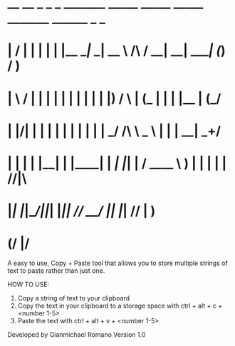 #  __  __ _    _ _   _______ _____ _____         _____ _______ ______        _    _
# |  \/  | |  | | | |__   __|_   _|  __ \ /\    / ____|__   __|  ____|      (_)  / )
# | \  / | |  | | |    | |    | | | |__) /  \  | (___    | |  | |__           | (_/ 
# | |\/| | |  | | |    | |    | | |  ___/ /\ \  \___ \   | |  |  __|         _+/
# | |  | | |__| | |____| |   _| |_| |  / ____ \ ____) |  | |  | |____       //|\
# |_|  |_|\____/|______|_|  |_____|_| /_/    \_\_____/   |_|  |______|     // | )
#                                                                         (/  |/

A easy to use, Copy + Paste tool that allows you to store multiple strings of text to paste rather than just one.

HOW TO USE:
1. Copy a string of text to your clipboard
2. Copy the text in your clipboard to a storage space with ctrl + alt + c + <number 1-5>
3. Paste the text with ctrl + alt + v + <number 1-5>

Developed by Gianmichael Romano
Version 1.0
